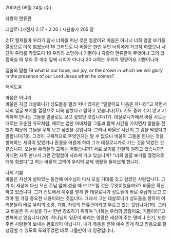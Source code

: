 2003년 09월 24일 (수)

자랑의 면류관



데살로니가전서 2:17 - 2:20 / 새찬송가 205 장


2:17 형제들아 우리가 잠시 너희를 떠난 것은 얼굴이요 마음은 아니니 너희 얼굴 보기를 열정으로 더욱 힘썼노라 
18 그러므로 나 바울은 한번 두번 너희에게 가고자 하였으나 사단이 우리를 막았도다 
19 우리의 소망이나 기쁨이나 자랑의 면류관이 무엇이냐 그의 강림하실 때 우리 주 예수 앞에 너희가 아니냐 
20 너희는 우리의 영광이요 기쁨이니라 

입술의 말씀 
19 what is our hope, our joy, or the crown in which we will glory in the presence of our Lord Jesus when he comes?

해석도움





마음은 아니라  
바울은 지금 데살로니가 성도들을 멀리 떠나 있지만 "얼굴이요 마음은 아니라"고 하면서 너희 얼굴 보기를 열정으로 더욱 힘썼다고 말하고 있습니다(17). 기도 중에 쉬지 않고 기억하며 만나는 그들을 얼굴로도 보고 싶었던 것입니다(17). 데살로니가에서 바울 사도는 때로는 유순한 유모처럼, 때로는 엄한 아비처럼 그들과 함께 시간을 가지면서 말씀을 전했기 때문에 그들을 무척 보고 싶었을 것입니다. 그러나 바울은 사단이 그 길을 막았다고 말합니다(18). 그것이 구체적으로 무엇인지는 알 수 없으나 바울이 그들을 만나는 것을 방해하는 세력이 있었거나 환경을 어렵게 하여 그가 데살로니가로 가는 것을 막았던 것 같습니다. 오늘날 우리들의 교제는 어떻습니까? 서로 보기를 간절히 원하고 있습니까? 아니면 자주 만나서 그런 간절함이 사라져 가고 있습니까? "너희 얼굴 보기를 열정으로 더욱 힘썼다"고 하는 바울의 고백이 우리의 교제 생활을 돌아보게 합니다. 

나의 기쁨  
바울은 자신이 살아있는 동안에 예수님이 다시 오실 기대를 갖고 살았던 사람입니다. 그가 이 세상에 다신 오신 주님 앞에 섰을 때 보고드릴 것은 무엇이었을까요? 바울은 확신하고 있습니다. 그가 전도해서 예수를 믿게 한 데살로니가 성도들이 바로 주님께 보고 드려야 할 가장 중요한 내용이라는 것입니다. 그래서 그는 데살로니가 성도들을 향하여 여러분들이 바로 우리의 소망, 기쁨, 자랑의 면류관이라고 부르고 있는 것입니다(19). 그리고 바울은 이 사실을 다시 한번 강조하기 위하여 "너희는 우리의 영광이요, 기쁨이라"고 반복하고 있습니다(20). 하나님의 일꾼이 바라는 영광은 세상이 주는 명예나 인기, 또한 주변 사람들이 보내는 환호성이 아닙니다. 내가 복음을 전해 예수 믿게 하고 믿음으로 잘 성장할 수 있도록 도와주었던 바로 그들만이 내 영광입니다.